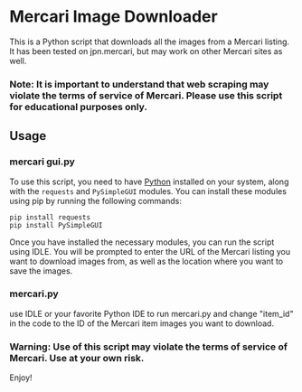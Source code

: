 # Mercari Image Downloader

This is a Python script that downloads all the images from a Mercari listing. It has been tested on jpn.mercari, but may work on other Mercari sites as well.

### Note: It is important to understand that web scraping may violate the terms of service of Mercari. Please use this script for educational purposes only.
## Usage

### mercari gui.py
To use this script, you need to have [Python](https://www.python.org/) installed on your system, along with the ``requests`` and ``PySimpleGUI`` modules. You can install these modules using pip by running the following commands:

```
pip install requests
pip install PySimpleGUI
```

Once you have installed the necessary modules, you can run the script using IDLE.
You will be prompted to enter the URL of the Mercari listing you want to download images from, as well as the location where you want to save the images.

### mercari.py
use IDLE or your favorite Python IDE to run mercari.py and change "item_id" in the code to the ID of the Mercari item images you want to download.

### Warning: Use of this script may violate the terms of service of Mercari. Use at your own risk.
Enjoy!

